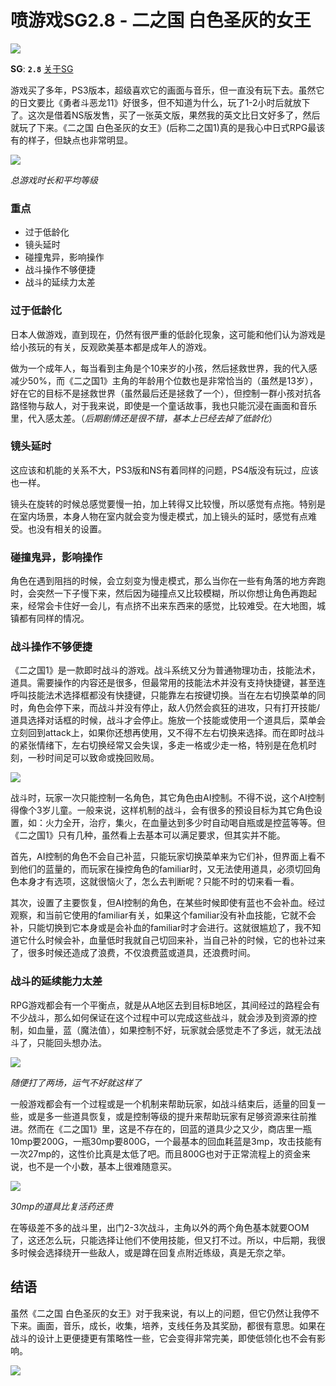 # 喷游戏SG2.8 - 二之国 白色圣灰的女王

![](https://www.colorgamer.com/usr/uploads/2019/11/1989414411.jpeg)

**SG**: **`2.8`**  [关于SG]()

游戏买了多年，PS3版本，超级喜欢它的画面与音乐，但一直没有玩下去。虽然它的日文要比《勇者斗恶龙11》好很多，但不知道为什么，玩了1-2小时后就放下了。这次是借着NS版发售，买了一张英文版，果然我的英文比日文好多了，然后就玩了下来。《二之国 白色圣灰的女王》(后称二之国1)真的是我心中日式RPG最该有的样子，但缺点也非常明显。

![](https://www.colorgamer.com/usr/uploads/2019/11/382355158.jpg)

*总游戏时长和平均等级*

### 重点

- 过于低龄化
- 镜头延时
- 碰撞鬼异，影响操作
- 战斗操作不够便捷
- 战斗的延续力太差



### 过于低龄化

日本人做游戏，直到现在，仍然有很严重的低龄化现象，这可能和他们认为游戏是给小孩玩的有关，反观欧美基本都是成年人的游戏。

做为一个成年人，每当看到主角是个10来岁的小孩，然后拯救世界，我的代入感减少50%，而《二之国1》主角的年龄用个位数也是非常恰当的（虽然是13岁），好在它的目标不是拯救世界（虽然最后还是拯救了一个），但控制一群小孩对抗各路怪物与敌人，对于我来说，即使是一个童话故事，我也只能沉浸在画面和音乐里，代入感太差。（*后期剧情还是很不错，基本上已经去掉了低龄化*）



### 镜头延时

这应该和机能的关系不大，PS3版和NS有着同样的问题，PS4版没有玩过，应该也一样。

镜头在旋转的时候总感觉要慢一拍，加上转得又比较慢，所以感觉有点拖。特别是在室内场景，本身人物在室内就会变为慢走模式，加上镜头的延时，感觉有点难受。也没有相关的设置。



### 碰撞鬼异，影响操作

角色在遇到阻挡的时候，会立刻变为慢走模式，那么当你在一些有角落的地方奔跑时，会突然一下子慢下来，然后因为碰撞点又比较模糊，所以你想让角色再跑起来，经常会卡住好一会儿，有点挤不出来东西来的感觉，比较难受。在大地图，城镇都有同样的情况。



### 战斗操作不够便捷

《二之国1》是一款即时战斗的游戏。战斗系统又分为普通物理功击，技能法术，道具。需要操作的内容还是很多，但最常用的技能法术并没有支持快捷键，甚至连呼叫技能法术选择框都没有快捷键，只能靠左右按键切换。当在左右切换菜单的同时，角色会停下来，而战斗并没有停止，敌人仍然会疯狂的进攻，只有打开技能/道具选择对话框的时候，战斗才会停止。施放一个技能或使用一个道具后，菜单会立刻回到attack上，如果你还想再使用，又不得不左右切换来选择。而在即时战斗的紧张情绪下，左右切换经常又会失误，多走一格或少走一格，特别是在危机时刻，一秒时间足可以致命或挽回败局。

![](https://www.colorgamer.com/usr/uploads/2019/11/580098067.jpg)

战斗时，玩家一次只能控制一名角色，其它角色由AI控制。不得不说，这个AI控制得像个3岁儿童。一般来说，这样机制的战斗，会有很多的预设目标为其它角色设置，如：火力全开，治疗，集火，在血量达到多少时自动喝自瓶或是控蓝等等。但《二之国1》只有几种，虽然看上去基本可以满足要求，但其实并不能。

首先，AI控制的角色不会自己补蓝，只能玩家切换菜单来为它们补，但界面上看不到他们的蓝量的，而玩家在操控角色的familiar时，又无法使用道具，必须切回角色本身才有选项，这就很恼火了，怎么去判断呢？只能不时的切来看一看。

其次，设置了主要恢复，但AI控制的角色，在某些时候即使有蓝也不会补血。经过观察，和当前它使用的familiar有关，如果这个familiar没有补血技能，它就不会补，只能切换到它本身或是会补血的familiar时才会进行。这就很尴尬了，我不知道它什么时候会补，血量低时我就自己切回来补，当自己补的时候，它的也补过来了，很多时候还造成了浪费，不仅浪费蓝或道具，还浪费时间。



### 战斗的延续能力太差

RPG游戏都会有一个平衡点，就是从A地区去到目标B地区，其间经过的路程会有不少战斗，那么如何保证在这个过程中可以完成这些战斗，就会涉及到资源的控制，如血量，蓝（魔法值），如果控制不好，玩家就会感觉走不了多远，就无法战斗了，只能回头想办法。

![](https://www.colorgamer.com/usr/uploads/2019/11/1489524877.jpg)

*随便打了两场，运气不好就这样了*

一般游戏都会有一个过程或是一个机制来帮助玩家，如战斗结束后，适量的回复一些，或是多一些道具恢复，或是控制等级的提升来帮助玩家有足够资源来往前推进。然而在《二之国1》里，这是不存在的，回蓝的道具少之又少，商店里一瓶10mp要200G，一瓶30mp要800G，一个最基本的回血耗蓝是3mp，攻击技能有一次27mp的，这性价比真是太低了吧。而且800G也对于正常流程上的资金来说，也不是一个小数，基本上很难随意买。

![](https://www.colorgamer.com/usr/uploads/2019/11/3886839627.jpeg)

*30mp的道具比复活药还贵*

在等级差不多的战斗里，出门2-3次战斗，主角以外的两个角色基本就要OOM了，这还怎么玩，只能选择让他们不使用技能，但又打不过。所以，中后期，我很多时候会选择绕开一些敌人，或是蹲在回复点附近练级，真是无奈之举。

## 结语

虽然《二之国 白色圣灰的女王》对于我来说，有以上的问题，但它仍然让我停不下来。画面，音乐，成长，收集，培养，支线任务及其奖励，都很有意思。如果在战斗的设计上更便捷更有策略性一些，它会变得非常完美，即使低领化也不会有影响。

![](https://www.colorgamer.com/usr/uploads/2019/11/804231014.jpg)